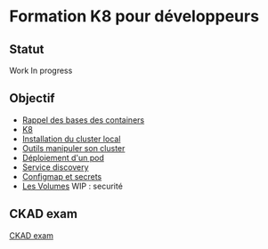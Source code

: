 # Formation K8 pour développeurs

## Statut 

Work In progress 


## Objectif 

* [Rappel des bases des containers](./0_container.md)
* [K8](./0_k8.md)
* [Installation du cluster local](./1_setup_local_k8.md)
* [Outils manipuler son cluster](./2_step_one.md)
* [Déploiement d'un pod](./3_step_two.md)
* [Service discovery](./4_step_three.md)
* [Configmap et secrets](./5_step_four.md)
* [Les Volumes](./6_step_five.md)
WIP : securité

## CKAD exam

[CKAD exam](./ckad.md)
